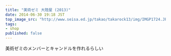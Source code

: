 ```yaml
---
title: "美術ゼミ 大陸屋 (2013)"
date: 2014-06-30 19:18 JST
top_image_src: "http://www.seisa.ed.jp/takao/takarock13/img/IMGP1724.JPG"
tags:
- shop
published: false
---
```

美術ゼミのメンバーとキャンドルを作れるらしい